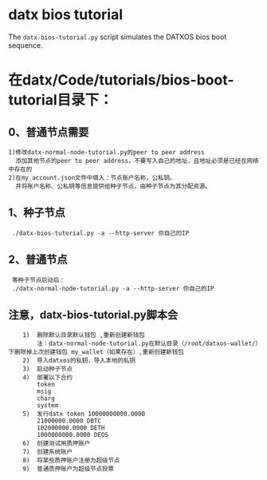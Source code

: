 # datx bios tutorial

The `datx-bios-tutorial.py` script simulates the DATXOS bios boot sequence.  
# 在datx/Code/tutorials/bios-boot-tutorial目录下：

## 0、普通节点需要
    1)修改datx-normal-node-tutorial.py的peer to peer address
      添加其他节点的peer to peer address，不要写入自己的地址，且地址必须是已经在网络中存在的
    2)在my_account.json文件中填入：节点账户名称，公私钥。  
      并将账户名称、公私钥等信息提供给种子节点，由种子节点为其分配资源。  
## 1、种子节点 
     ./datx-bios-tutorial.py -a --http-server 你自己的IP
      
## 2、普通节点
     等种子节点启动后：  
     ./datx-normal-node-tutorial.py -a --http-server 你自己的IP  

## 注意，datx-bios-tutorial.py脚本会

		1)  删除默认目录默认钱包 ,重新创建新钱包  
		    注：datx-normal-node-tutorial.py在默认目录（/root/datxos-wallet/）下删除掉上次创建钱包 my_wallet（如果存在）,重新创建新钱包
		2)  导入datxos的私钥，导入本地的私钥  
		3)  启动种子节点  
		4)  部署以下合约  
			token  
			msig  
			charg  
			system  
		5)  发行datx token 10000000000.0000  
			21000000.0000 DBTC  
			102000000.0000 DETH  
			1000000000.0000 DEOS  
		6)  创建测试用质押账户  
		7)  创建系统账户  
		8)  将某些质押账户注册为超级节点  
		9)  普通质押账户为超级节点投票
		